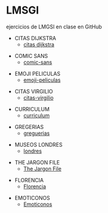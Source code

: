 # LMSGI
ejercicios de LMGSI en clase en GitHub 
<html lang="es">
<head>
  <meta charset="utf-8" />
  <title>HTML 5</title>
  <meta name="viewport" content="width=device-width, initial-scale=1.0" />
  <link rel="stylesheet" type="text/css" href="estlo.css" />

</head>

<body>
  </ul>

  <ul>
    <li>CITAS DIJKSTRA
      <ul>
        <li><a href="citas-dijkstra/citas-dijkstra.html">citas dijkstra</a>
        </li>
      </ul>
    </li>
  </ul>

  <ul>
    <li>COMIC SANS
      <ul>
        <li><a href="comic-sans/comic-sans.html">comic-sans</a>
        </li>
      </ul>
    </li>
  </ul>

  <ul>
    <li>EMOJI PELICULAS
      <ul>
        <li><a href="emoji-peliculas/emoji-peliculas.html">emoji-peliculas</a>
        </li>
      </ul>
    </li>
  </ul>

  <ul>
    <li>CITAS VIRGILIO
      <ul>
        <li><a href="citas-virgilio-google-fonts/citas-virgilio-google-fonts.html">citas-virgilio</a>
        </li>
      </ul>
    </li>
  </ul>

  <ul>
    <li>CURRICULUM
      <ul>
        <li><a href="curriculum-vitae/curriculum-vitae.html">curriculum</a>
        </li>
      </ul>
    </li>
  </ul>

  <ul>
    <li>GREGERIAS
      <ul>
        <li><a href="greguerias1/greguerias-1.html">greguerias</a>
        </li>
      </ul>
    </li>
  </ul>

  <ul>
    <li>MUSEOS LONDRES
      <ul>
        <li><a href="londres museos/londres.html">londres</a>
        </li>
      </ul>
    </li>
  </ul>

  <ul>
    <li>THE JARGON FILE
      <ul>
        <li><a href="jargon-file/jargon-file.html">The Jargon File</a>
        </li>
      </ul>
    </li>
  </ul>

  <ul>
    <li>FLORENCIA
      <ul>
        <li><a href="Florencia/florencia.html">Florencia</a>
        </li>
      </ul>
    </li>
  </ul>

  <ul>
    <li>EMOTICONOS
      <ul>
        <li><a href="Emoticonos/emoticonos.html">Emoticonos</a>
        </li>
      </ul>
    </li>
  </ul>

</body>
</html>
